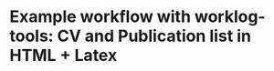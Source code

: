 
Example workflow with worklog-tools: CV and Publication list in HTML + Latex
============================================================================

